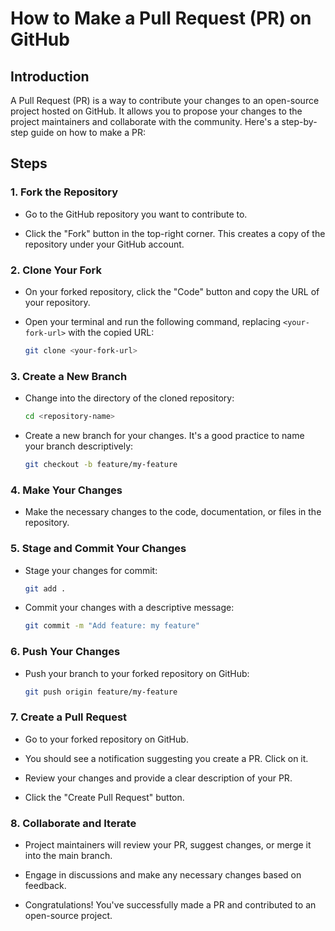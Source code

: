 
# How to Make a Pull Request (PR) on GitHub

## Introduction

A Pull Request (PR) is a way to contribute your changes to an open-source project hosted on GitHub. It allows you to propose your changes to the project maintainers and collaborate with the community. Here's a step-by-step guide on how to make a PR:

## Steps

### 1. Fork the Repository

- Go to the GitHub repository you want to contribute to.

- Click the "Fork" button in the top-right corner. This creates a copy of the repository under your GitHub account.

### 2. Clone Your Fork

- On your forked repository, click the "Code" button and copy the URL of your repository.

- Open your terminal and run the following command, replacing `<your-fork-url>` with the copied URL:

  ```bash
  git clone <your-fork-url>
  ```

### 3. Create a New Branch

- Change into the directory of the cloned repository:

  ```bash
  cd <repository-name>
  ```

- Create a new branch for your changes. It's a good practice to name your branch descriptively:

  ```bash
  git checkout -b feature/my-feature
  ```

### 4. Make Your Changes

- Make the necessary changes to the code, documentation, or files in the repository.

### 5. Stage and Commit Your Changes

- Stage your changes for commit:

  ```bash
  git add .
  ```

- Commit your changes with a descriptive message:

  ```bash
  git commit -m "Add feature: my feature"
  ```

### 6. Push Your Changes

- Push your branch to your forked repository on GitHub:

  ```bash
  git push origin feature/my-feature
  ```

### 7. Create a Pull Request

- Go to your forked repository on GitHub.

- You should see a notification suggesting you create a PR. Click on it.

- Review your changes and provide a clear description of your PR.

- Click the "Create Pull Request" button.

### 8. Collaborate and Iterate

- Project maintainers will review your PR, suggest changes, or merge it into the main branch.

- Engage in discussions and make any necessary changes based on feedback.

- Congratulations! You've successfully made a PR and contributed to an open-source project.

